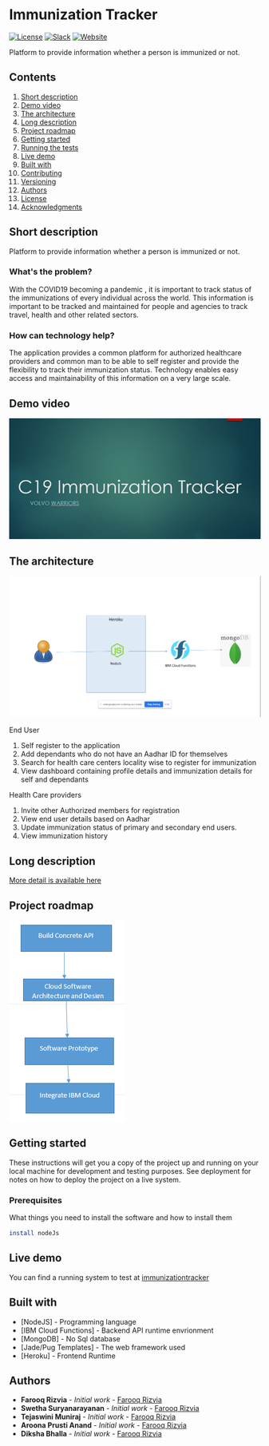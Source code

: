 # Immunization Tracker

[![License](https://img.shields.io/badge/License-Apache2-blue.svg)](https://www.apache.org/licenses/LICENSE-2.0) [![Slack](https://img.shields.io/badge/Join-Slack-blue)](https://callforcode.org/slack) [![Website](https://img.shields.io/badge/View-Website-blue)](https://code-and-response.github.io/Project-Sample/)

Platform to provide information whether a person is immunized or not.

## Contents

1. [Short description](#short-description)
1. [Demo video](#demo-video)
1. [The architecture](#the-architecture)
1. [Long description](#long-description)
1. [Project roadmap](#project-roadmap)
1. [Getting started](#getting-started)
1. [Running the tests](#running-the-tests)
1. [Live demo](#live-demo)
1. [Built with](#built-with)
1. [Contributing](#contributing)
1. [Versioning](#versioning)
1. [Authors](#authors)
1. [License](#license)
1. [Acknowledgments](#acknowledgments)

## Short description

Platform to provide information whether a person is immunized or not.

### What's the problem?

With the COVID19 becoming a pandemic , it is important to track status of the immunizations of every individual across the world. This information is important to be tracked and maintained for people and agencies to track travel, health and other related sectors. 

### How can technology help?

The application provides a common platform for authorized healthcare providers and common man to be able to self register and provide the flexibility to track their immunization status. Technology enables easy access and maintainability of this information on a very large scale. 


## Demo video

[![Watch the video](https://github.com/farooqrizvia/immunizationtracker/blob/master/WhatsApp%20Image%202020-06-06%20at%205.05.46%20PM.jpeg)](https://youtu.be/OJrgpbCC78Q)

## The architecture

![Video transcription/translation app](https://github.com/farooqrizvia/immunizationtracker/blob/master/architecture.png)

End User
1. Self register to the application
2. Add dependants who do not have an Aadhar ID for themselves
3. Search for health care centers locality wise to register for immunization
4. View dashboard containing profile details and immunization details for self and dependants

Health Care providers
1. Invite other Authorized members for registration
2. View end user details based on Aadhar 
3. Update immunization status of primary and secondary end users. 
4. View immunization history

## Long description

[More detail is available here](https://github.com/farooqrizvia/immunizationtracker/blob/master/Description.md)

## Project roadmap

![Roadmap](https://github.com/farooqrizvia/immunizationtracker/blob/master/roadmap.PNG)

## Getting started

These instructions will get you a copy of the project up and running on your local machine for development and testing purposes. See deployment for notes on how to deploy the project on a live system.

### Prerequisites

What things you need to install the software and how to install them

```bash
install nodeJs
```

## Live demo

You can find a running system to test at [immunizationtracker](https://vworrior-immunitytracker-v1.herokuapp.com/)

## Built with

* [NodeJS] - Programming language
* [IBM Cloud Functions] - Backend API runtime envrionment
* [MongoDB] - No Sql database
* [Jade/Pug Templates] - The web framework used
* [Heroku] - Frontend Runtime



## Authors

* **Farooq Rizvia** - *Initial work* - [Farooq Rizvia](https://github.com/farooqrizvia)
* **Swetha Suryanarayanan** - *Initial work* - [Farooq Rizvia](https://github.com/farooqrizvia)
* **Tejaswini Muniraj** - *Initial work* - [Farooq Rizvia](https://github.com/farooqrizvia)
* **Aroona Prusti Anand** - *Initial work* - [Farooq Rizvia](https://github.com/farooqrizvia)
* **Diksha Bhalla** - *Initial work* - [Farooq Rizvia](https://github.com/farooqrizvia)
